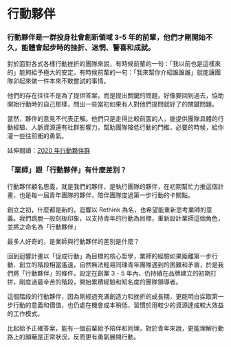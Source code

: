 # 行動夥伴

### 行動夥伴是一群投身社會創新領域 3-5 年的前輩，他們才剛開始不久，能體會起步時的挫折、迷惘、警喜和成就。

對於面對各式各樣行動挫折的團隊來說，有時候前輩的一句：「我以前也是這樣來的」能夠給予極大的安定。有時候前輩的一句：「我來幫你介紹誰誰誰」就能讓團隊卯起來做一件本來不敢嘗試的事情。

他們的存在往往不是為了提供答案，而是提出關鍵的問題，好像要回到過去，協助開始行動時的自己那樣，問出一些當初如果有人對他們提問就好了的關鍵問題。

當然，夥伴的意見不代表正解。他們只是走得比較前面的人，能提供團隊具體的行動經驗、人脈資源還有社群影響力，幫助團隊降低行動的門檻，必要的時候，給你灌一些往前衝的勇氣。  


延伸閱讀：[2020 年行動夥伴群](https://airtable.com/shrKsHd9vu3GTfGc9)

### **「業師」跟「行動夥伴」有什麼差別？**

行動夥伴顧名思義，就是我們的夥伴，是執行團隊的夥伴，在初期幫忙力推這個計畫，也是每一屆青年團隊的夥伴，陪伴團隊度過第一步行動的卡關點。  


創立之初，什麼都是新的，迴響以 Rethink 為名，也希望能重新思考業師的意義。我們跳脫一般刻板印象，以支持青年的行動為目標，重新設計業師這個角色，並將之命名為「行動夥伴」  


最多人好奇的，是業師與行動夥伴的差別是什麼？

回到迴響計畫以「促成行動」為目標的核心哲學，業師的經驗如果距離第一步行動、創立的階段相當遙遠，自然無法輕易同理青年團隊遇到的困難和矛盾，於是我們將「行動夥伴」的條件，設定在創業 3 - 5 年內，仍持續在品牌建立的初期打拼，剛度過最辛苦的階段，開始累積經驗和知名度的團隊領導者。  


這個階段的行動夥伴，因為剛經過充滿創造力和挫折的成長期，更能明白採取第一步行動的意義和價值，也仍處在機會成本稍低，習慣於用較少的資源達成較大效益的工作模式。  


比起給予正確答案，能有一個前輩給予陪伴和同理，對於青年來說，更能理解行動路上的顛簸是正常狀況，反而更有勇氣展開行動。  
  


